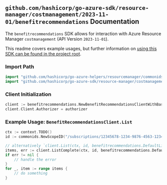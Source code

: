 
## `github.com/hashicorp/go-azure-sdk/resource-manager/costmanagement/2023-11-01/benefitrecommendations` Documentation

The `benefitrecommendations` SDK allows for interaction with Azure Resource Manager `costmanagement` (API Version `2023-11-01`).

This readme covers example usages, but further information on [using this SDK can be found in the project root](https://github.com/hashicorp/go-azure-sdk/tree/main/docs).

### Import Path

```go
import "github.com/hashicorp/go-azure-helpers/resourcemanager/commonids"
import "github.com/hashicorp/go-azure-sdk/resource-manager/costmanagement/2023-11-01/benefitrecommendations"
```


### Client Initialization

```go
client := benefitrecommendations.NewBenefitRecommendationsClientWithBaseURI("https://management.azure.com")
client.Client.Authorizer = authorizer
```


### Example Usage: `BenefitRecommendationsClient.List`

```go
ctx := context.TODO()
id := commonids.NewScopeID("/subscriptions/12345678-1234-9876-4563-123456789012/resourceGroups/some-resource-group")

// alternatively `client.List(ctx, id, benefitrecommendations.DefaultListOperationOptions())` can be used to do batched pagination
items, err := client.ListComplete(ctx, id, benefitrecommendations.DefaultListOperationOptions())
if err != nil {
	// handle the error
}
for _, item := range items {
	// do something
}
```
